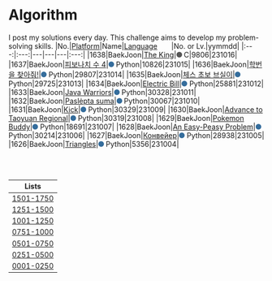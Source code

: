 # Algorithm
I post my solutions every day. This challenge aims to develop my problem-solving skills.
|No.|[Platform](https://github.com/hwahyeon/solved-algorithms/tree/main/attributes/platform)|Name|[Language](https://github.com/hwahyeon/solved-algorithms/tree/main/attributes/language)&nbsp;&nbsp;&nbsp;&nbsp;&nbsp;&nbsp;&nbsp;|No. or Lv.|yymmdd|
|:---:|:---:|---|---|---|:---:|
|1638|BaekJoon|[The King](https://github.com/hwahyeon/solved-algorithms/blob/main/C/BaekJoon%20%7C%20The%20King.c)|<img src="https://github.com/hwahyeon/solved-algorithms/blob/main/attributes/language/C.svg" width="11" height="11"/> C|9806|231016|
|1637|BaekJoon|[피보나치 수 4](https://github.com/hwahyeon/solved-algorithms/blob/main/Python/BaekJoon%202/BaekJoon%20%7C%20%ED%94%BC%EB%B3%B4%EB%82%98%EC%B9%98%20%EC%88%98%204.py)|<img src="https://github.com/hwahyeon/solved-algorithms/blob/main/attributes/language/Python.svg" width="11" height="11"/> Python|10826|231015|
|1636|BaekJoon|[학번을 찾아줘!](https://github.com/hwahyeon/solved-algorithms/blob/main/Python/BaekJoon%202/BaekJoon%20%7C%20%ED%95%99%EB%B2%88%EC%9D%84%20%EC%B0%BE%EC%95%84%EC%A4%98!.py)|<img src="https://github.com/hwahyeon/solved-algorithms/blob/main/attributes/language/Python.svg" width="11" height="11"/> Python|29807|231014|
|1635|BaekJoon|[체스 초보 브실이](https://github.com/hwahyeon/solved-algorithms/blob/main/Python/BaekJoon%202/BaekJoon%20%7C%20%EC%B2%B4%EC%8A%A4%20%EC%B4%88%EB%B3%B4%20%EB%B8%8C%EC%8B%A4%EC%9D%B4.py)|<img src="https://github.com/hwahyeon/solved-algorithms/blob/main/attributes/language/Python.svg" width="11" height="11"/> Python|29725|231013|
|1634|BaekJoon|[Electric Bill](https://github.com/hwahyeon/solved-algorithms/blob/main/Python/BaekJoon%202/BaekJoon%20%7C%20Electric%20Bill.py)|<img src="https://github.com/hwahyeon/solved-algorithms/blob/main/attributes/language/Python.svg" width="11" height="11"/> Python|25881|231012|
|1633|BaekJoon|[Java Warriors](https://github.com/hwahyeon/solved-algorithms/blob/main/Python/BaekJoon%202/BaekJoon%20%7C%20Java%20Warriors.py)|<img src="https://github.com/hwahyeon/solved-algorithms/blob/main/attributes/language/Python.svg" width="11" height="11"/> Python|30328|231011|
|1632|BaekJoon|[Paslėpta suma](https://github.com/hwahyeon/solved-algorithms/blob/main/Python/BaekJoon%202/BaekJoon%20%7C%20Pasl%C4%97pta%20suma.py)|<img src="https://github.com/hwahyeon/solved-algorithms/blob/main/attributes/language/Python.svg" width="11" height="11"/> Python|30067|231010|
|1631|BaekJoon|[Kick](https://github.com/hwahyeon/solved-algorithms/blob/main/Python/BaekJoon%202/BaekJoon%20%7C%20Kick.py)|<img src="https://github.com/hwahyeon/solved-algorithms/blob/main/attributes/language/Python.svg" width="11" height="11"/> Python|30329|231009|
|1630|BaekJoon|[Advance to Taoyuan Regional](https://github.com/hwahyeon/solved-algorithms/blob/main/Python/BaekJoon%202/Baekjoon%20%7C%20Advance%20to%20Taoyuan%20Regional.py)|<img src="https://github.com/hwahyeon/solved-algorithms/blob/main/attributes/language/Python.svg" width="11" height="11"/> Python|30319|231008|
|1629|BaekJoon|[Pokemon Buddy](https://github.com/hwahyeon/solved-algorithms/blob/main/Python/BaekJoon%202/BaekJoon%20%7C%20Pokemon%20Buddy.py)|<img src="https://github.com/hwahyeon/solved-algorithms/blob/main/attributes/language/Python.svg" width="11" height="11"/> Python|18691|231007|
|1628|BaekJoon|[An Easy-Peasy Problem](https://github.com/hwahyeon/solved-algorithms/blob/main/Python/BaekJoon%202/BaekJoon%20%7C%20An%20Easy-Peasy%20Problem.py)|<img src="https://github.com/hwahyeon/solved-algorithms/blob/main/attributes/language/Python.svg" width="11" height="11"/> Python|30214|231006|
|1627|BaekJoon|[Конвейер](https://github.com/hwahyeon/solved-algorithms/blob/main/Python/BaekJoon%202/BaekJoon%20%7C%20%D0%9A%D0%BE%D0%BD%D0%B2%D0%B5%D0%B9%D0%B5%D1%80.py)|<img src="https://github.com/hwahyeon/solved-algorithms/blob/main/attributes/language/Python.svg" width="11" height="11"/> Python|28938|231005|
|1626|BaekJoon|[Triangles](https://github.com/hwahyeon/solved-algorithms/blob/main/Python/BaekJoon%202/BaekJoon%20%7C%20Triangles.py)|<img src="https://github.com/hwahyeon/solved-algorithms/blob/main/attributes/language/Python.svg" width="11" height="11"/> Python|5356|231004|

<br/>
<br/>

|Lists|
|:---:|
|[1501-1750](https://github.com/hwahyeon/solved-algorithms/blob/main/lists/1501-1750.md)|
|[1251-1500](https://github.com/hwahyeon/solved-algorithms/blob/main/lists/1251-1500.md)|
|[1001-1250](https://github.com/hwahyeon/solved-algorithms/blob/main/lists/1001-1250.md)|
|[0751-1000](https://github.com/hwahyeon/solved-algorithms/blob/main/lists/0751-1000.md)|
|[0501-0750](https://github.com/hwahyeon/solved-algorithms/blob/main/lists/0501-0750.md)|
|[0251-0500](https://github.com/hwahyeon/solved-algorithms/blob/main/lists/0251-0500.md)|
|[0001-0250](https://github.com/hwahyeon/solved-algorithms/blob/main/lists/0001-0250.md)|


<!-- <details>
<summary>Hide/Show</summary>
</details> -->
